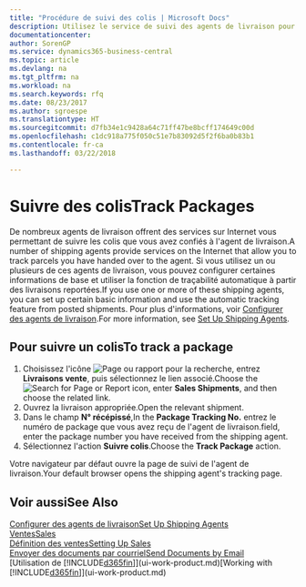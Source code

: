 ```yaml
---
title: "Procédure de suivi des colis | Microsoft Docs"
description: Utilisez le service de suivi des agents de livraison pour voir la progression d'une livraison.
documentationcenter: 
author: SorenGP
ms.service: dynamics365-business-central
ms.topic: article
ms.devlang: na
ms.tgt_pltfrm: na
ms.workload: na
ms.search.keywords: rfq
ms.date: 08/23/2017
ms.author: sgroespe
ms.translationtype: HT
ms.sourcegitcommit: d7fb34e1c9428a64c71ff47be8bcff174649c00d
ms.openlocfilehash: c1dc918a775f050c51e7b83092d5f2f6ba0b83b1
ms.contentlocale: fr-ca
ms.lasthandoff: 03/22/2018

---
```

# <a name="track-packages"></a><span data-ttu-id="caa90-103">Suivre des colis</span><span class="sxs-lookup"><span data-stu-id="caa90-103">Track Packages</span></span>
<span data-ttu-id="caa90-104">De nombreux agents de livraison offrent des services sur Internet vous permettant de suivre les colis que vous avez confiés à l'agent de livraison.</span><span class="sxs-lookup"><span data-stu-id="caa90-104">A number of shipping agents provide services on the Internet that allow you to track parcels you have handed over to the agent.</span></span> <span data-ttu-id="caa90-105">Si vous utilisez un ou plusieurs de ces agents de livraison, vous pouvez configurer certaines informations de base et utiliser la fonction de traçabilité automatique à partir des livraisons reportées.</span><span class="sxs-lookup"><span data-stu-id="caa90-105">If you use one or more of these shipping agents, you can set up certain basic information and use the automatic tracking feature from posted shipments.</span></span> <span data-ttu-id="caa90-106">Pour plus d'informations, voir [Configurer des agents de livraison](sales-how-to-set-up-shipping-agents.md).</span><span class="sxs-lookup"><span data-stu-id="caa90-106">For more information, see [Set Up Shipping Agents](sales-how-to-set-up-shipping-agents.md).</span></span>

## <a name="to-track-a-package"></a><span data-ttu-id="caa90-107">Pour suivre un colis</span><span class="sxs-lookup"><span data-stu-id="caa90-107">To track a package</span></span>
1. <span data-ttu-id="caa90-108">Choisissez l'icône ![Page ou rapport pour la recherche](media/ui-search/search_small.png "icône Page ou rapport pour la recherche"), entrez **Livraisons vente**, puis sélectionnez le lien associé.</span><span class="sxs-lookup"><span data-stu-id="caa90-108">Choose the ![Search for Page or Report](media/ui-search/search_small.png "Search for Page or Report icon") icon, enter **Sales Shipments**, and then choose the related link.</span></span>
2. <span data-ttu-id="caa90-109">Ouvrez la livraison appropriée.</span><span class="sxs-lookup"><span data-stu-id="caa90-109">Open the relevant shipment.</span></span>
3. <span data-ttu-id="caa90-110">Dans le champ **N° récépissé**,</span><span class="sxs-lookup"><span data-stu-id="caa90-110">In the **Package Tracking No.**</span></span> <span data-ttu-id="caa90-111">entrez le numéro de package que vous avez reçu de l'agent de livraison.</span><span class="sxs-lookup"><span data-stu-id="caa90-111">field, enter the package number you have received from the shipping agent.</span></span>
4. <span data-ttu-id="caa90-112">Sélectionnez l'action **Suivre colis**.</span><span class="sxs-lookup"><span data-stu-id="caa90-112">Choose the **Track Package** action.</span></span>

<span data-ttu-id="caa90-113">Votre navigateur par défaut ouvre la page de suivi de l'agent de livraison.</span><span class="sxs-lookup"><span data-stu-id="caa90-113">Your default browser opens the shipping agent's tracking page.</span></span>

## <a name="see-also"></a><span data-ttu-id="caa90-114">Voir aussi</span><span class="sxs-lookup"><span data-stu-id="caa90-114">See Also</span></span>
[<span data-ttu-id="caa90-115">Configurer des agents de livraison</span><span class="sxs-lookup"><span data-stu-id="caa90-115">Set Up Shipping Agents</span></span>](sales-how-to-set-up-shipping-agents.md)  
[<span data-ttu-id="caa90-116">Ventes</span><span class="sxs-lookup"><span data-stu-id="caa90-116">Sales</span></span>](sales-manage-sales.md)  
[<span data-ttu-id="caa90-117">Définition des ventes</span><span class="sxs-lookup"><span data-stu-id="caa90-117">Setting Up Sales</span></span>](sales-setup-sales.md)  
[<span data-ttu-id="caa90-118">Envoyer des documents par courriel</span><span class="sxs-lookup"><span data-stu-id="caa90-118">Send Documents by Email</span></span>](ui-how-send-documents-email.md)  
<span data-ttu-id="caa90-119">[Utilisation de [!INCLUDE[d365fin](includes/d365fin_md.md)]](ui-work-product.md)</span><span class="sxs-lookup"><span data-stu-id="caa90-119">[Working with [!INCLUDE[d365fin](includes/d365fin_md.md)]](ui-work-product.md)</span></span>

